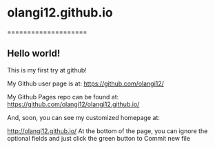 # olangi12.github.io 
====================

## Hello world!

This is my first try at github!

My Github user page is at: 
https://github.com/olangi12/

My Github Pages repo can be found at:  
https://github.com/olangi12/olangi12.github.io/

And, soon, you can see my customized homepage at:

http://olangi12.github.io/
At the bottom of the page, you can ignore the optional fields and just click the green button to Commit new file

